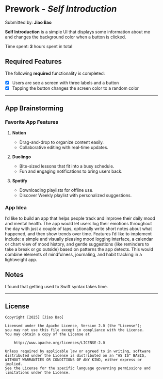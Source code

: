 # Prework - *Self Introduction*

Submitted by: **Jiao Bao**

**Self Introduction** is a simple UI that displays some information about me and changes the background color when a button is clicked.

Time spent: **3** hours spent in total

## Required Features

The following **required** functionality is completed:

- [x] Users are see a screen with three labels and a button
- [x] Tapping the button changes the screen color to a random color
 
---
## App Brainstorming 
### Favorite App Features

1. **Notion**
   - Drag-and-drop to organize content easily.
   - Collaborative editing with real-time updates.

2. **Duolingo**
   - Bite-sized lessons that fit into a busy schedule.
   - Fun and engaging notifications to bring users back.

3. **Spotify**
   - Downloading playlists for offline use.
   - Discover Weekly playlist with personalized suggestions.



### App Idea

I’d like to build an app that helps people track and improve their daily mood and mental health. The app would let users log their emotions throughout the day with just a couple of taps, optionally write short notes about what happened, and then show trends over time. Features I’d like to implement include: a simple and visually pleasing mood logging interface, a calendar or chart view of mood history, and gentle suggestions (like reminders to take a break or go outside) based on patterns the app detects. This would combine elements of mindfulness, journaling, and habit tracking in a lightweight app.

## Notes

I found that getting used to Swift syntax takes time.

---
## License

    Copyright [2025] [Jiao Bao]

    Licensed under the Apache License, Version 2.0 (the "License");
    you may not use this file except in compliance with the License.
    You may obtain a copy of the License at

        http://www.apache.org/licenses/LICENSE-2.0

    Unless required by applicable law or agreed to in writing, software
    distributed under the License is distributed on an "AS IS" BASIS,
    WITHOUT WARRANTIES OR CONDITIONS OF ANY KIND, either express or implied.
    See the License for the specific language governing permissions and
    limitations under the License.
